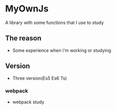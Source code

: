 # MyOwnJs

A library with some functions that I use to study

## The reason 

* Some experience when i'm working or studying

## Version

* Three version(Es5 Es6 Ts)

### webpack

* webpack study

